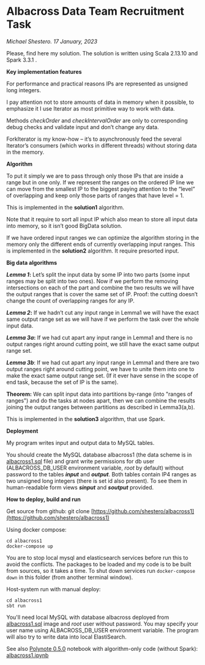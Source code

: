 # **Albacross Data Team Recruitment Task**
*Michael Shestero. 17 January, 2023*

Please, find here my solution.
The solution is written using Scala 2.13.10 and Spark 3.3.1 .

**Key implementation features**

For performance and practical reasons IPs are represented as unsigned long integers.

I pay attention not to store amounts of data in memory when it possible, to emphasize it I use Iterator as most primitive way to work with data.

Methods *checkOrder* and *checkIntervalOrder* are only to corresponding debug checks and validate input and don’t change any data.

ForkIterator is my know-how – it’s to asynchronously feed the several Iterator’s consumers (which works in different threads) without storing data in the memory.

**Algorithm**

To put it simply we are to pass through only those IPs that are inside a range but in one only. 
If we represent the ranges on the ordered IP line we can move from the smallest IP to the  biggest paying attention to the “level” of overlapping and keep only those parts of ranges that have level = 1.

This is implemented in the **solution1** algorithm.

Note that it require to sort all input IP which also mean to store all input data into memory, so it isn’t good BigData solution.

If we have ordered input ranges we can optimize the algorithm storing in the memory only the different ends of currently overlapping input ranges. This is implemented in the **solution2** algorithm. It require presorted input.

**Big data algorithms**

***Lemma 1*:** Let’s split the input data by some IP into two parts (some input ranges may be split into two ones). Now if we perform the removing intersections on each of the part and combine the two results we will have the output ranges that is cover the same set of IP.
Proof: the cutting doesn’t change the count of overlapping ranges for any IP.

***Lemma 2*:** If we hadn’t cut any input range in Lemma1 we will have the exact same output range set as we will have if we perform the task over the whole input data.

***Lemma 3a*:** If we had cut apart any input range in Lemma1 and there is no output ranges right around cutting point, we still have the exact same output range set.

***Lemma 3b***: If we had cut apart any input range in Lemma1 and there are two output ranges right around cutting point, we have to unite them into one to make the exact same output range set. (If it ever have sense in the scope of end task, because the set of IP is the same).

**Theorem:** We can split input data into partitions by-range (into "ranges of ranges") and do the tasks at nodes apart, then we can combine the results joining the output ranges between partitions as described in Lemma3(a,b).

This is implemented in the **solution3** algorithm, that use Spark.

**Deployment**

My program writes input and output data to MySQL tables.

You should create the MySQL database albacross1 (the data scheme is in [albacross1.sql](https://github.com/shestero/albacross1/blob/main/albacross1.sql) file) 
and grant write permissions for db user (ALBACROSS_DB_USER environment variable, *root* by default) without password to the tables ***input*** and ***output***. 
Both tables contain IP4 ranges as two unsigned long integers (there is set id also present). To see them in human-readable form views ***sinput*** and ***soutput*** provided.

**How to deploy, build and run**

Get source from github: git clone [https://github.com/shestero/albacross1](https://github.com/shestero/albacross1)

Using docker compose:

    cd albacross1
    docker-compose up

You are to stop local mysql and elasticsearch services before run this to avoid the conflicts.
The packages to be loaded and my code is to be built from sources, so it takes a time.
To shut down services run `docker-compose down` in this folder (from another terminal window).

Host-system run with manual deploy: 

    cd albacross1
    sbt run
You'll need local MySQL with database albacross deployed from [albacross1.sql](https://github.com/shestero/albacross1/blob/main/albacross1.sql) image and *root* user without password. You may specify your user name using ALBACROSS_DB_USER environment variable.
The program will also try to write data into local ElastiSearch.

See also [Polynote 0.5.0](https://github.com/polynote/polynote/releases) notebook with algorithm-only code (without Spark):
[albacross1.ipynb](https://github.com/shestero/albacross1/blob/main/albacross1.ipynb)


